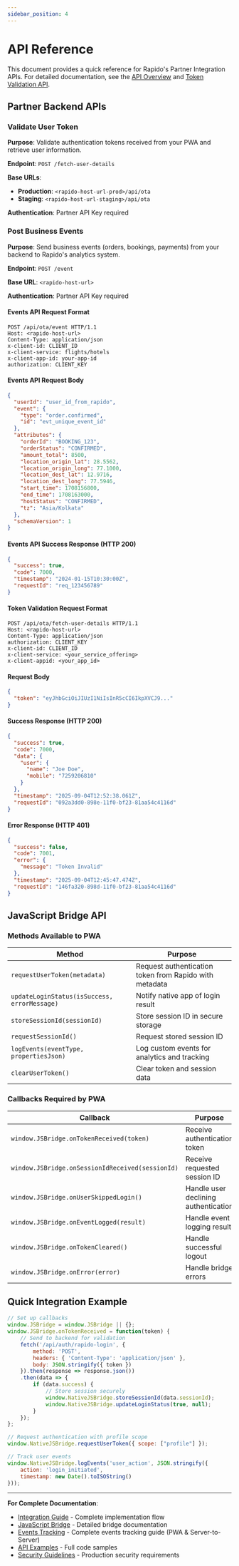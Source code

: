 ```yaml
---
sidebar_position: 4
---
```

# API Reference

This document provides a quick reference for Rapido's Partner Integration APIs. For detailed documentation, see the [API Overview](./api/overview.md) and [Token Validation API](./api/token-validation.md).

## Partner Backend APIs

### Validate User Token

**Purpose**: Validate authentication tokens received from your PWA and retrieve user information.

**Endpoint**: `POST /fetch-user-details`

**Base URLs**:
- **Production**: `<rapido-host-url-prod>/api/ota`
- **Staging**: `<rapido-host-url-staging>/api/ota`

**Authentication**: Partner API Key required

### Post Business Events

**Purpose**: Send business events (orders, bookings, payments) from your backend to Rapido's analytics system.

**Endpoint**: `POST /event`

**Base URL**: `<rapido-host-url>`

**Authentication**: Partner API Key required

#### Events API Request Format
```http
POST /api/ota/event HTTP/1.1
Host: <rapido-host-url>
Content-Type: application/json
x-client-id: CLIENT_ID
x-client-service: flights/hotels
x-client-app-id: your-app-id
authorization: CLIENT_KEY
```

#### Events API Request Body
```json
{
  "userId": "user_id_from_rapido",
  "event": {
    "type": "order.confirmed",
    "id": "evt_unique_event_id"
  },
  "attributes": {
    "orderId": "BOOKING_123",
    "orderStatus": "CONFIRMED",
    "amount_total": 8500,
    "location_origin_lat": 28.5562,
    "location_origin_long": 77.1000,
    "location_dest_lat": 12.9716,
    "location_dest_long": 77.5946,
    "start_time": 1708156800,
    "end_time": 1708163000,
    "hostStatus": "CONFIRMED",
    "tz": "Asia/Kolkata"
  },
  "schemaVersion": 1
}
```

#### Events API Success Response (HTTP 200)
```json
{
  "success": true,
  "code": 7000,
  "timestamp": "2024-01-15T10:30:00Z",
  "requestId": "req_123456789"
}
```

#### Token Validation Request Format
```http
POST /api/ota/fetch-user-details HTTP/1.1
Host: <rapido-host-url>
Content-Type: application/json
authorization: CLIENT_KEY
x-client-id: CLIENT_ID
x-client-service: <your_service_offering>
x-client-appid: <your_app_id>
```

#### Request Body
```json
{
  "token": "eyJhbGciOiJIUzI1NiIsInR5cCI6IkpXVCJ9..."
}
```

#### Success Response (HTTP 200)
```json
{
  "success": true,
  "code": 7000,
  "data": {
    "user": {
      "name": "Joe Doe",
      "mobile": "7259206810"
    }
  },
  "timestamp": "2025-09-04T12:52:38.061Z",
  "requestId": "092a3dd0-898e-11f0-bf23-81aa54c4116d"
}
```

#### Error Response (HTTP 401)
```json
{
  "success": false,
  "code": 7001,
  "error": {
    "message": "Token Invalid"
  },
  "timestamp": "2025-09-04T12:45:47.474Z",
  "requestId": "146fa320-898d-11f0-bf23-81aa54c4116d"
}
```

## JavaScript Bridge API

### Methods Available to PWA

| Method | Purpose |
|--------|---------|
| `requestUserToken(metadata)` | Request authentication token from Rapido with metadata |
| `updateLoginStatus(isSuccess, errorMessage)` | Notify native app of login result |
| `storeSessionId(sessionId)` | Store session ID in secure storage |
| `requestSessionId()` | Request stored session ID |
| `logEvents(eventType, propertiesJson)` | Log custom events for analytics and tracking |
| `clearUserToken()` | Clear token and session data |

### Callbacks Required by PWA

| Callback | Purpose |
|----------|---------|
| `window.JSBridge.onTokenReceived(token)` | Receive authentication token |
| `window.JSBridge.onSessionIdReceived(sessionId)` | Receive requested session ID |
| `window.JSBridge.onUserSkippedLogin()` | Handle user declining authentication |
| `window.JSBridge.onEventLogged(result)` | Handle event logging result |
| `window.JSBridge.onTokenCleared()` | Handle successful logout |
| `window.JSBridge.onError(error)` | Handle bridge errors |

## Quick Integration Example

```javascript
// Set up callbacks
window.JSBridge = window.JSBridge || {};
window.JSBridge.onTokenReceived = function(token) {
    // Send to backend for validation
    fetch('/api/auth/rapido-login', {
        method: 'POST',
        headers: { 'Content-Type': 'application/json' },
        body: JSON.stringify({ token })
    }).then(response => response.json())
    .then(data => {
        if (data.success) {
            // Store session securely
            window.NativeJSBridge.storeSessionId(data.sessionId);
            window.NativeJSBridge.updateLoginStatus(true, null);
        }
    });
};

// Request authentication with profile scope
window.NativeJSBridge.requestUserToken({ scope: ["profile"] });

// Track user events
window.NativeJSBridge.logEvents('user_action', JSON.stringify({
    action: 'login_initiated',
    timestamp: new Date().toISOString()
}));
```

---

**For Complete Documentation**:
- [Integration Guide](./integration/basics.md) - Complete implementation flow
- [JavaScript Bridge](./integration/javascript-bridge.md) - Detailed bridge documentation
- [Events Tracking](./integration/events-tracking.md) - Complete events tracking guide (PWA & Server-to-Server)
- [API Examples](./api/examples.md) - Full code samples
- [Security Guidelines](./security.md) - Production security requirements